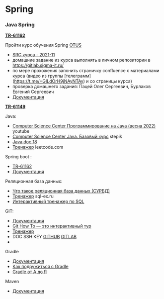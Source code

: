 # Spring

### Java Spring

**[TR-61162](https://jira.sigma-it.ru/browse/TR-61162)**

Пройти  курс обучения Spring [OTUS](https://otus.ru/learning/140726/)
  * [SRC курса - 2021-11](https://github.com/OtusTeam/Spring)
  * домашние задание из курса выполнять в личном репозитории в https://gitlab.sigma-it.ru/
  * по мере прохожения запонить страничку confluence c материалами курса (видео из группы [телеграмм] (https://t.me/+GILdOrH9jNAyNTAy) и со страницы курса)
  * проверка домашнего задания: Пацей Олег Сергеевич, Бурлаков Евгений Сергеевич
  * [Документация](https://docs.spring.io/spring-boot/docs/current/reference/htmlsingle/)



**[TR-61149](https://jira.sigma-it.ru/browse/TR-61149)**

 Java:
* [Computer Science Center Программирование на Java (весна 2022)](https://www.youtube.com/playlist?list=PLlb7e2G7aSpTCB2OxGlezpgOXwq4xer7Z) youtube
* [Computer Science Center Java. Базовый курс](https://stepik.org/course/187/promo) stepik
* [Java doc 18](https://docs.oracle.com/en/java/javase/18/docs/api/index.html)
* [Тренажер](https://leetcode.com/study-plan/algorithm/) leetcode.com

Spring boot :
 * [TR-61162](https://jira.sigma-it.ru/browse/TR-61162)
 * [Документация](https://docs.spring.io/spring-boot/docs/current/reference/htmlsingle/)

Реляционная база данных:
 * [Что такое реляционная база данных (СУРБД)](https://www.oracle.com/cis/database/what-is-a-relational-database/)
 * [Тренажер](https://www.sql-ex.ru/?Lang=0) sql-ex.ru
 * [Интерактивный тренажер по SQL](https://stepik.org/course/63054/promo)

GIT:
* [Документация](https://git-scm.com/book/ru/v2)
* [Git How To — это интерактивный тур](https://githowto.com/ru)
* [Тренажер](https://learngitbranching.js.org/?locale=ru_RU)
* DOC  SSH KEY [GITHUB](https://docs.github.com/en/authentication/connecting-to-github-with-ssh/generating-a-new-ssh-key-and-adding-it-to-the-ssh-agent) [GITLAB](https://gitlab.sigma-it.ru/help/ssh/index.md)
* 

Gradle
* [Документация](https://docs.gradle.org/current/userguide/userguide.html)
* [Как подружиться с Gradle](https://youtu.be/WOBok2u-SL8)
* [Gradle от A до Я](https://www.youtube.com/watch?v=Yft6h7JkWo0)


Maven
* [Документация](https://maven.apache.org/guides/index.html)

